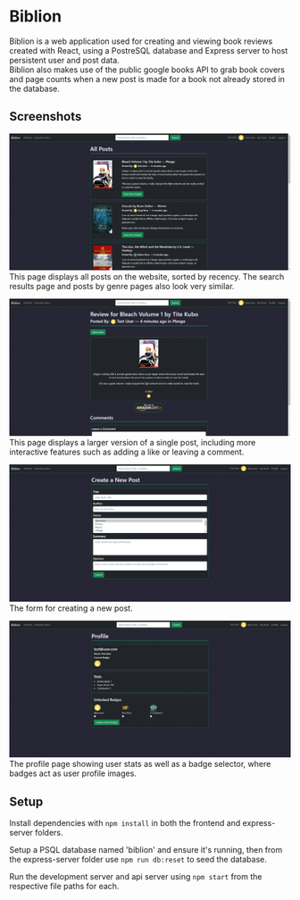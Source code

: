 # Biblion

Biblion is a web application used for creating and viewing book reviews created with React, using a PostreSQL database and Express server to host persistent user and post data.  
Biblion also makes use of the public google books API to grab book covers and page counts when a new post is made for a book not already stored in the database.

## Screenshots

!["All Posts"](https://github.com/Rdmptn/biblion/blob/master/docs/All%20Posts.png?raw=true)  
This page displays all posts on the website, sorted by recency. The search results page and posts by genre pages also look very similar.

!["Single Post"](https://github.com/Rdmptn/biblion/blob/master/docs/Single%20Post.png?raw=true)   
This page displays a larger version of a single post, including more interactive features such as adding a like or leaving a comment.

!["Create Post"](https://github.com/Rdmptn/biblion/blob/master/docs/Create%20Post.png?raw=true)   
The form for creating a new post.

!["Profile"](https://github.com/Rdmptn/biblion/blob/master/docs/Profile.png?raw=true)   
The profile page showing user stats as well as a badge selector, where badges act as user profile images.

## Setup

Install dependencies with `npm install` in both the frontend and express-server folders.

Setup a PSQL database named 'biblion' and ensure it's running, then from the express-server folder use `npm run db:reset` to seed the database.

Run the development server and api server using `npm start` from the respective file paths for each.
